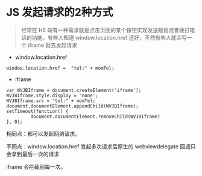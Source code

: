 # JS 发起请求的2种方式

> 经常在 H5 端有一种需求就是点击页面的某个按钮实现发送短信或者拨打电话的功能，有些人知道 window.location.href 还好，不然有些人就会写一个 iframe 就去发起请求

* window.location.href

```
window.location.href =  "tel:" + momTel;
```

* iframe

```
var WVJBIframe = document.createElement('iframe');
WVJBIframe.style.display = 'none';
WVJBIframe.src = "tel:" + momTel;
document.documentElement.appendChild(WVJBIframe);
setTimeout(function() {
         document.documentElement.removeChild(WVJBIframe)
}, 0);
```

相同点：都可以发起网络请求。

不同点：window.location.href 发起多次请求后原生的 webviewdelegate 回调只会拿到最后一次的请求

iframe 会拦截到每一次。

